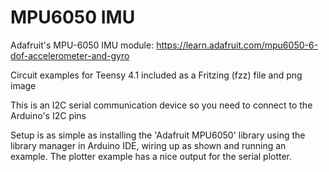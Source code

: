 # MPU6050 IMU

Adafruit's MPU-6050 IMU module: https://learn.adafruit.com/mpu6050-6-dof-accelerometer-and-gyro

Circuit examples for Teensy 4.1 included as a Fritzing (fzz) file and png image

This is an I2C serial communication device so you need to connect to the Arduino's I2C pins

Setup is as simple as installing the 'Adafruit MPU6050' library using the library manager in Arduino IDE, wiring up as shown and running an example. The plotter example has a nice output for the serial plotter. 
